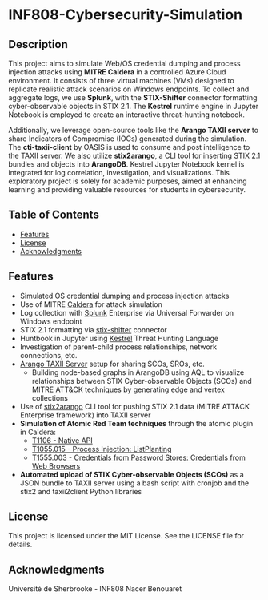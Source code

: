 # INF808-Cybersecurity-Simulation

## Description

This project aims to simulate Web/OS credential dumping and process injection attacks using **MITRE Caldera** in a controlled Azure Cloud environment. It consists of three virtual machines (VMs) designed to replicate realistic attack scenarios on Windows endpoints. To collect and aggregate logs, we use **Splunk**, with the **STIX-Shifter** connector formatting cyber-observable objects in STIX 2.1. The **Kestrel** runtime engine in Jupyter Notebook is employed to create an interactive threat-hunting notebook.

Additionally, we leverage open-source tools like the **Arango TAXII server** to share Indicators of Compromise (IOCs) generated during the simulation. The **cti-taxii-client** by OASIS is used to consume and post intelligence to the TAXII server. We also utilize **stix2arango**, a CLI tool for inserting STIX 2.1 bundles and objects into **ArangoDB**. Kestrel Jupyter Notebook kernel is integrated for log correlation, investigation, and visualizations. This exploratory project is solely for academic purposes, aimed at enhancing learning and providing valuable resources for students in cybersecurity.

## Table of Contents

- [Features](#features)
- [License](#license)
- [Acknowledgments](#acknowledgments)

## Features

- Simulated OS credential dumping and process injection attacks
- Use of MITRE [Caldera](https://github.com/mitre/caldera) for attack simulation
- Log collection with [Splunk](https://github.com/splunk) Enterprise via Universal Forwarder on Windows endpoint
- STIX 2.1 formatting via [stix-shifter](https://github.com/opencybersecurityalliance/stix-shifter) connector
- Huntbook in Jupyter using [Kestrel](https://github.com/opencybersecurityalliance/kestrel-lang) Threat Hunting Language
- Investigation of parent-child process relationships, network connections, etc.
- [Arango TAXII Server](https://github.com/muchdogesec/arango_taxii_server) setup for sharing SCOs, SROs, etc.
  - Building node-based graphs in ArangoDB using AQL to visualize relationships between STIX Cyber-observable Objects (SCOs) and MITRE ATT&CK techniques by generating edge and vertex collections
- Use of [stix2arango](https://github.com/muchdogesec/stix2arango) CLI tool for pushing STIX 2.1 data (MITRE ATT&CK Enterprise framework) into TAXII server
- **Simulation of Atomic Red Team techniques** through the atomic plugin in Caldera:
  - [T1106 - Native API](https://github.com/redcanaryco/atomic-red-team/blob/master/atomics/T1106/T1106.md#atomic-test-5---run-shellcode-via-syscall-in-go)
  - [T1055.015 - Process Injection: ListPlanting](https://github.com/redcanaryco/atomic-red-team/blob/master/atomics/T1055.015/T1055.015.md)
  - [T1555.003 - Credentials from Password Stores: Credentials from Web Browsers](https://github.com/redcanaryco/atomic-red-team/blob/master/atomics/T1555.003/T1555.003.md#atomic-test-3---lazagne---credentials-from-browser)
- **Automated upload of STIX Cyber-observable Objects (SCOs)** as a JSON bundle to TAXII server using a bash script with cronjob and the stix2 and taxii2client Python libraries

## License

This project is licensed under the MIT License. See the LICENSE file for details.

## Acknowledgments

Université de Sherbrooke - INF808
Nacer Benouaret
